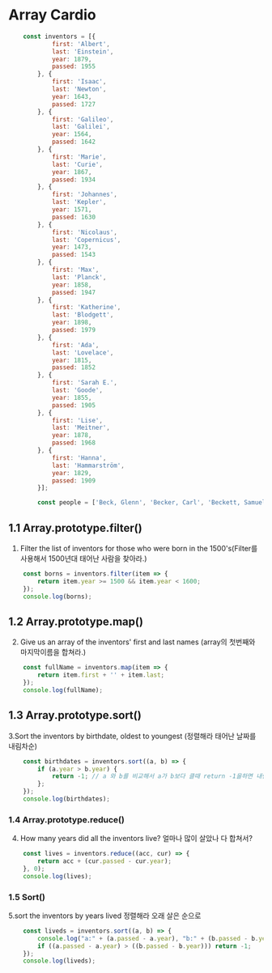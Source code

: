 # Array Cardio

```javascript
    const inventors = [{
            first: 'Albert',
            last: 'Einstein',
            year: 1879,
            passed: 1955
        }, {
            first: 'Isaac',
            last: 'Newton',
            year: 1643,
            passed: 1727
        }, {
            first: 'Galileo',
            last: 'Galilei',
            year: 1564,
            passed: 1642
        }, {
            first: 'Marie',
            last: 'Curie',
            year: 1867,
            passed: 1934
        }, {
            first: 'Johannes',
            last: 'Kepler',
            year: 1571,
            passed: 1630
        }, {
            first: 'Nicolaus',
            last: 'Copernicus',
            year: 1473,
            passed: 1543
        }, {
            first: 'Max',
            last: 'Planck',
            year: 1858,
            passed: 1947
        }, {
            first: 'Katherine',
            last: 'Blodgett',
            year: 1898,
            passed: 1979
        }, {
            first: 'Ada',
            last: 'Lovelace',
            year: 1815,
            passed: 1852
        }, {
            first: 'Sarah E.',
            last: 'Goode',
            year: 1855,
            passed: 1905
        }, {
            first: 'Lise',
            last: 'Meitner',
            year: 1878,
            passed: 1968
        }, {
            first: 'Hanna',
            last: 'Hammarström',
            year: 1829,
            passed: 1909
        }];

        const people = ['Beck, Glenn', 'Becker, Carl', 'Beckett, Samuel', 'Beddoes, Mick', 'Beecher, Henry', 'Beethoven, Ludwig', 'Begin, Menachem', 'Belloc, Hilaire', 'Bellow, Saul', 'Benchley, Robert', 'Benenson, Peter', 'Ben-Gurion, David', 'Benjamin, Walter', 'Benn, Tony', 'Bennington, Chester', 'Benson, Leana', 'Bent, Silas', 'Bentsen, Lloyd', 'Berger, Ric', 'Bergman, Ingmar', 'Berio, Luciano', 'Berle, Milton', 'Berlin, Irving', 'Berne, Eric', 'Bernhard, Sandra', 'Berra, Yogi', 'Berry, Halle', 'Berry, Wendell', 'Bethea, Erin', 'Bevan, Aneurin', 'Bevel, Ken', 'Biden, Joseph', 'Bierce, Ambrose', 'Biko, Steve', 'Billings, Josh', 'Biondo, Frank', 'Birrell, Augustine', 'Black, Elk', 'Blair, Robert', 'Blair, Tony', 'Blake, William'];
```

## 1.1 Array.prototype.filter()
1. Filter the list of inventors for those who were born in the 1500's(Filter를 사용해서 1500년대 태어난 사람을 찾아라.)

```javascript
    const borns = inventors.filter(item => {
        return item.year >= 1500 && item.year < 1600;
    });
    console.log(borns);
```

## 1.2 Array.prototype.map()
2. Give us an array of the inventors' first and last names (array의 첫번째와 마지막이름을 합쳐라.)

```javascript
    const fullName = inventors.map(item => {
        return item.first + '' + item.last;
    });
    console.log(fullName);
```

## 1.3 Array.prototype.sort()
3.Sort the inventors by birthdate, oldest to youngest (정렬해라 태어난 날짜를 내림차순)

```javascript
    const birthdates = inventors.sort((a, b) => {
        if (a.year > b.year) {
            return -1; // a 와 b를 비교해서 a가 b보다 클때 return -1을하면 내림차순으로 정렬
        };
    });
    console.log(birthdates);
```

### 1.4 Array.prototype.reduce()
4. How many years did all the inventors live? 얼마나 많이 살았나 다 합쳐서?
```javascript
    const lives = inventors.reduce((acc, cur) => {
        return acc + (cur.passed - cur.year);
    }, 0);
    console.log(lives);
```

### 1.5 Sort()
5.sort the inventors by years lived 정렬해라 오래 살은 순으로
```javascript
    const liveds = inventors.sort((a, b) => {
        console.log("a:" + (a.passed - a.year), "b:" + (b.passed - b.year));
        if ((a.passed - a.year) > ((b.passed - b.year))) return -1;
    });
    console.log(liveds);
```